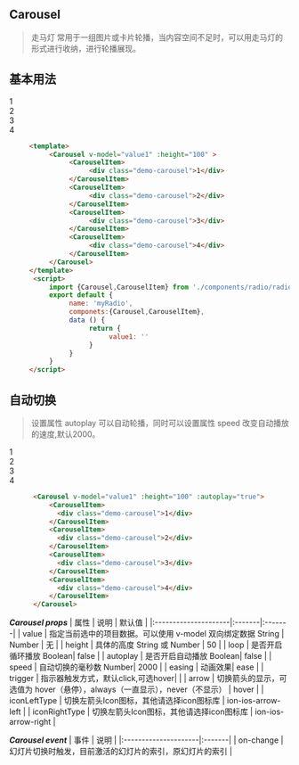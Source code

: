 ## Carousel
>走马灯  常用于一组图片或卡片轮播，当内容空间不足时，可以用走马灯的形式进行收纳，进行轮播展现。

## 基本用法
<div>
     <Carousel  :height="100" >
          <CarouselItem>
            <div class="demo-carousel">1</div>
          </CarouselItem>
          <CarouselItem>
            <div class="demo-carousel">2</div>
          </CarouselItem>
          <CarouselItem>
            <div class="demo-carousel">3</div>
          </CarouselItem>
          <CarouselItem>
            <div class="demo-carousel">4</div>
          </CarouselItem>
      </Carousel>
</div>

``` html
     <template>
          <Carousel v-model="value1" :height="100" >
               <CarouselItem>
                    <div class="demo-carousel">1</div>
               </CarouselItem>
               <CarouselItem>
                    <div class="demo-carousel">2</div>
               </CarouselItem>
               <CarouselItem>
                    <div class="demo-carousel">3</div>
               </CarouselItem>
               <CarouselItem>
                    <div class="demo-carousel">4</div>
               </CarouselItem>
          </Carousel>
     </template>
      <script>
          import {Carousel,CarouselItem} from './components/radio/radio';
          export default {
               name: 'myRadio',
               componets:{Carousel,CarouselItem},
               data () {
                    return {
                         value1: ''
                    }
               }
          }
     </script>
````

## 自动切换
>设置属性 autoplay 可以自动轮播，同时可以设置属性 speed 改变自动播放的速度,默认2000。

<div>
     <Carousel  :height="100" :autoplay="true">
          <CarouselItem>
            <div class="demo-carousel">1</div>
          </CarouselItem>
          <CarouselItem>
            <div class="demo-carousel">2</div>
          </CarouselItem>
          <CarouselItem>
            <div class="demo-carousel">3</div>
          </CarouselItem>
          <CarouselItem>
            <div class="demo-carousel">4</div>
          </CarouselItem>
      </Carousel>
</div>


``` html
      <Carousel v-model="value1" :height="100" :autoplay="true">
          <CarouselItem>
            <div class="demo-carousel">1</div>
          </CarouselItem>
          <CarouselItem>
            <div class="demo-carousel">2</div>
          </CarouselItem>
          <CarouselItem>
            <div class="demo-carousel">3</div>
          </CarouselItem>
          <CarouselItem>
            <div class="demo-carousel">4</div>
          </CarouselItem>
      </Carousel>
``` 


***Carousel props***
| 属性                 | 说明    | 默认值   |
|:---------------------|:-------|:-------|
| value    | 指定当前选中的项目数据。可以使用 v-model 双向绑定数据	String | Number | 无 |
| height    | 具体的高度 String 或 Number | 50 |
| loop | 是否开启循环播放 Boolean| false |
| autoplay | 是否开启自动播放 Boolean| false |
| speed | 自动切换的毫秒数 Number| 2000 |
| easing | 动画效果| ease |
| trigger | 指示器触发方式，默认click,可选hover|  |
| arrow | 切换箭头的显示，可选值为 hover（悬停），always（一直显示），never（不显示）	| hover |
| iconLeftType | 切换左箭头Icon图标，其他请选择icon图标库	| ion-ios-arrow-left |
| iconRightType | 切换左箭头Icon图标，其他请选择icon图标库	| ion-ios-arrow-right |

***Carousel event***
| 事件                 | 说明    | 
|:---------------------|:-------|
| on-change	    | 幻灯片切换时触发，目前激活的幻灯片的索引，原幻灯片的索引 |
